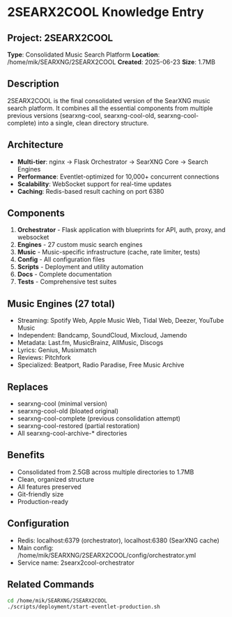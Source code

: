 # 2SEARX2COOL Knowledge Entry

## Project: 2SEARX2COOL
**Type**: Consolidated Music Search Platform
**Location**: /home/mik/SEARXNG/2SEARX2COOL
**Created**: 2025-06-23
**Size**: 1.7MB

## Description
2SEARX2COOL is the final consolidated version of the SearXNG music search platform. It combines all the essential components from multiple previous versions (searxng-cool, searxng-cool-old, searxng-cool-complete) into a single, clean directory structure.

## Architecture
- **Multi-tier**: nginx → Flask Orchestrator → SearXNG Core → Search Engines
- **Performance**: Eventlet-optimized for 10,000+ concurrent connections
- **Scalability**: WebSocket support for real-time updates
- **Caching**: Redis-based result caching on port 6380

## Components
1. **Orchestrator** - Flask application with blueprints for API, auth, proxy, and websocket
2. **Engines** - 27 custom music search engines
3. **Music** - Music-specific infrastructure (cache, rate limiter, tests)
4. **Config** - All configuration files
5. **Scripts** - Deployment and utility automation
6. **Docs** - Complete documentation
7. **Tests** - Comprehensive test suites

## Music Engines (27 total)
- Streaming: Spotify Web, Apple Music Web, Tidal Web, Deezer, YouTube Music
- Independent: Bandcamp, SoundCloud, Mixcloud, Jamendo
- Metadata: Last.fm, MusicBrainz, AllMusic, Discogs
- Lyrics: Genius, Musixmatch
- Reviews: Pitchfork
- Specialized: Beatport, Radio Paradise, Free Music Archive

## Replaces
- searxng-cool (minimal version)
- searxng-cool-old (bloated original)
- searxng-cool-complete (previous consolidation attempt)
- searxng-cool-restored (partial restoration)
- All searxng-cool-archive-* directories

## Benefits
- Consolidated from 2.5GB across multiple directories to 1.7MB
- Clean, organized structure
- All features preserved
- Git-friendly size
- Production-ready

## Configuration
- Redis: localhost:6379 (orchestrator), localhost:6380 (SearXNG cache)
- Main config: /home/mik/SEARXNG/2SEARX2COOL/config/orchestrator.yml
- Service name: 2searx2cool-orchestrator

## Related Commands
```bash
cd /home/mik/SEARXNG/2SEARX2COOL
./scripts/deployment/start-eventlet-production.sh
```